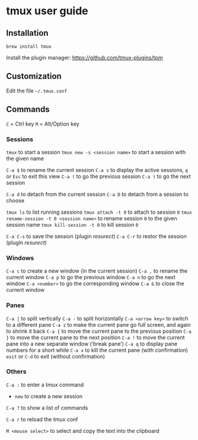 # tmux user guide

## Installation

`brew install tmux`

Install the plugin manager: https://github.com/tmux-plugins/tpm

## Customization

Edit the file `~/.tmux.conf`

## Commands

`C` = Ctrl key
`M` = Alt/Option key

### Sessions

`tmux` to start a session
`tmux new -s <session name>` to start a session with the given name

`C-a $` to rename the current session
`C-a s` to display the active sessions, `q` or `Esc` to exit this view
`C-a (` to go the previous session
`C-a )` to go the next session

`C-a d` to detach from the current session
`C-a D` to detach from a session to choose

`tmux ls` to list running sessions
`tmux attach -t 0` to attach to session `0`
`tmux rename-session -t 0 <session name>` to rename session `0` to the given session name
`tmux kill-session -t 0` to kill session `0`

`C-a C-s` to save the session (plugin *resurect*)
`C-a C-r` to restor the session (plugin *resurect*)

### Windows

`C-a c` to create a new window (in the current session)
`C-a ,` to rename the current window
`C-a p` to go the previous window
`C-a n` to go the next window
`C-a <number>` to go the corresponding window
`C-a &` to close the current window

### Panes

`C-a |` to split vertically
`C-a -` to split horizontally
`C-a <arrow key>` to switch to a different pane
`C-a z` to make the current pane go full screen, and again to shrink it back
`C-a {` to move the current pane to the previous position
`C-a }` to move the current pane to the next position
`C-a !` to move the current pane into a new separate window (‘break pane’)
`C-a q` to display pane numbers for a short while
`C-a x` to kill the current pane (with confirmation)
`exit` or `C-d` to exit (without confirmation)

### Others

`C-a :` to enter a *tmux* command
* `new` to create a new session

`C-a ?` to show a list of commands

`C-a r` to reload the tmux conf

`M <mouse select>` to select and copy the text into the clipboard
